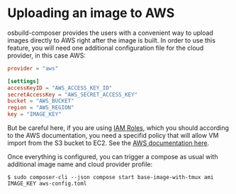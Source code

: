 # Uploading an image to AWS

osbuild-composer provides the users with a convenient way to upload images directly to AWS right after the image is built. In order to use this feature, you will need one additional configuration file for the cloud provider, in this case AWS:

```toml
provider = "aws"

[settings]
accessKeyID = "AWS_ACCESS_KEY_ID"
secretAccessKey = "AWS_SECRET_ACCESS_KEY"
bucket = "AWS_BUCKET"
region = "AWS_REGION"
key = "IMAGE_KEY"
```

But be careful here, if you are using [IAM Roles](https://docs.aws.amazon.com/IAM/latest/UserGuide/introduction.html), which you should according to the AWS documentation, you need a specifid policy that will allow VM import from the S3 bucket to EC2. See the [AWS documentation here](https://docs.aws.amazon.com/vm-import/latest/userguide/vmie_prereqs.html).

Once everything is configured, you can trigger a compose as usual with additional image name and cloud provider profile:
```
$ sudo composer-cli --json compose start base-image-with-tmux ami IMAGE_KEY aws-config.toml
```



